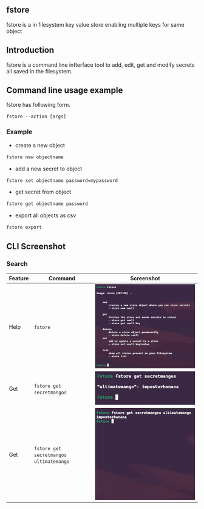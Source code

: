 ## fstore 

fstore is a in filesystem key value store enabling multiple keys for same object

## Introduction
fstore is a command line infterface tool to add, edit, get and modify secrets all saved in the filesystem. 

## Command line usage example

fstore has following form.
```
fstore --action [args]
```

### Example

* create a new object

```bash
fstore new objectname
```

* add a new secret to object
```bash
fstore set objectname password=mypassword
```

* get secret from object
```bash
fstore get objectname password
```

* export all objects as csv
```bash
fstore export
```

## CLI Screenshot

### Search
| Feature | Command | Screenshot |
| ------- | ------- | ---------- |
| Help  | `fstore` | ![image](https://github.com/alexandermehks/fstore/blob/main/assets/fstore_base.png) |
| Get  | `fstore get secretmangos` | ![image](https://github.com/alexandermehks/fstore/blob/main/assets/fstore_get.png) |
| Get  | `fstore get secretmangos ultimatemango` | ![image](https://github.com/alexandermehks/fstore/blob/main/assets/fstore_get_specific.png) |

